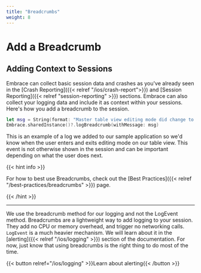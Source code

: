 ```yaml
---
title: "Breadcrumbs"
weight: 8
---
```


# Add a Breadcrumb

## Adding Context to Sessions

Embrace can collect basic session data and crashes as you've already seen in the [Crash Reporting]({{< relref "/ios/crash-report">}}) and [Session Reporting]({{< relref "session-reporting" >}}) sections.
Embrace can also collect your logging data and include it as context within your sessions. 
Here's how you add a breadcrumb to the session.

```swift
let msg = String(format: "Master table view editing mode did change to: \(editing), animated: \(animated)")
Embrace.sharedInstance()?.logBreadcrumb(withMessage: msg)
```

This is an example of a log we added to our sample application so we'd know when the user enters and exits editing mode on our table view.
This event is not otherwise shown in the session and can be important depending on what the user does next.

{{< hint info >}}

For how to best use Breadcrumbs, check out the [Best Practices]({{< relref "/best-practices/breadcrumbs" >}}) page. 

{{< /hint >}}
 
---

We use the breadcrumb method for our logging and not the LogEvent method.
Breadcrumbs are a lightweight way to add logging to your session. They add no CPU or memory overhead, and trigger no networking calls.
`LogEvent` is a much heavier mechanism. We will learn about it in the [alerting]({{< relref "/ios/logging" >}}) section of the documentation.
For now, just know that using breadcrumbs is the right thing to do most of the time.

{{< button relref="/ios/logging" >}}Learn about alerting{{< /button >}}

